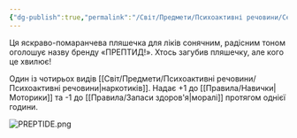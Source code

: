 ```yaml
---
{"dg-publish":true,"permalink":"/Світ/Предмети/Психоактивні речовини/Сен-Батист «ПРЕПТИД!»/"}
---
```


Ця яскраво-помаранчева пляшечка для ліків сонячним, радісним тоном оголошує назву бренду «ПРЕПТИД!». Хтось загубив пляшечку, але кого це хвилює!

Один із чотирьох видів [[Світ/Предмети/Психоактивні речовини/Психоактивні речовини\|наркотиків]]. Надає +1 до [[Правила/Навички\|Моторики]] та -1 до [[Правила/Запаси здоров'я\|моралі]] протягом однієї години.

![PREPTIDE.png](/img/user/imgs/PREPTIDE.png)